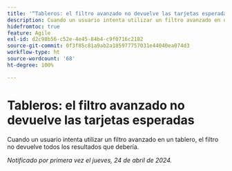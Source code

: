 ```yaml
---
title: '“Tableros: el filtro avanzado no devuelve las tarjetas esperadas”'
description: Cuando un usuario intenta utilizar un filtro avanzado en un tablero, el filtro no devuelve todos los resultados que debería.
hidefromtoc: true
feature: Agile
exl-id: d2c98b56-c52e-4e45-84b4-c9f0716c2182
source-git-commit: 0f3f85c81a9ab2a185977757031e44040ea074d3
workflow-type: ht
source-wordcount: '68'
ht-degree: 100%

---
```


# Tableros: el filtro avanzado no devuelve las tarjetas esperadas

Cuando un usuario intenta utilizar un filtro avanzado en un tablero, el filtro no devuelve todos los resultados que debería.

_Notificado por primera vez el jueves, 24 de abril de 2024._
